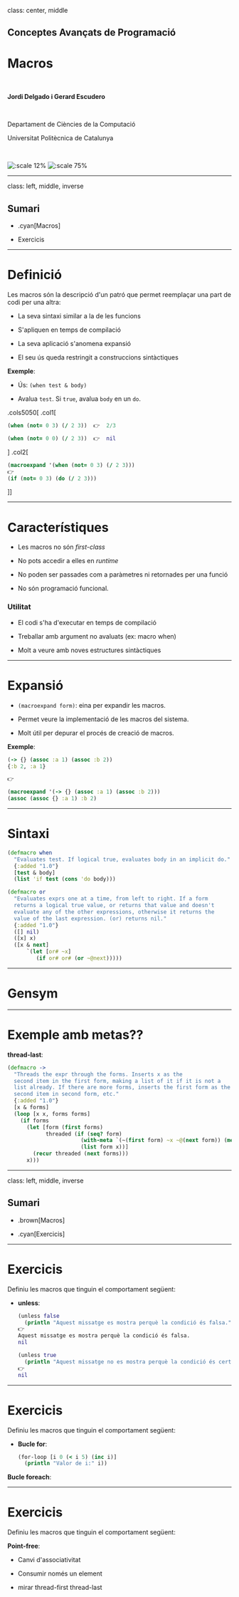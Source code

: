 class: center, middle

## Conceptes Avançats de Programació

# Macros

<br>

**Jordi Delgado i Gerard Escudero**

<br>

Departament de Ciències de la Computació

Universitat Politècnica de Catalunya

<br>

![:scale 12%](figures/clojure_logo.png) ![:scale 75%](figures/fib.png)

---
class: left, middle, inverse

## Sumari

- .cyan[Macros]

- Exercicis

---

# Definició

Les macros són la descripció d'un patró que permet reemplaçar una part de codi per una altra:

- La seva sintaxi similar a la de les funcions

- S'apliquen en temps de compilació

- La seva aplicació s'anomena expansió

- El seu ús queda restringit a construccions sintàctiques

**Exemple**:

- Ús: `(when test & body)`

- Avalua `test`. Si `true`, avalua `body` en un `do`.

.cols5050[
.col1[
```clojure
(when (not= 0 3) (/ 2 3))  👉  2/3

(when (not= 0 0) (/ 2 3))  👉  nil
```
]
.col2[
```clojure
(macroexpand '(when (not= 0 3) (/ 2 3)))
👉
(if (not= 0 3) (do (/ 2 3)))
```
]]

---

# Característiques

- Les macros no són *first-class*

- No pots accedir a elles en *runtime*

- No poden ser passades com a paràmetres ni retornades per una funció

- No són programació funcional.

### Utilitat

- El codi s'ha d'executar en temps de compilació

- Treballar amb argument no avaluats (ex: macro when)

- Molt a veure amb noves estructures sintàctiques

---

# Expansió

- `(macroexpand form)`: eina per expandir les macros.

- Permet veure la implementació de les macros del sistema.

- Molt útil per depurar el procés de creació de macros.

**Exemple**:

```clojure
(-> {} (assoc :a 1) (assoc :b 2))
{:b 2, :a 1}

👉

(macroexpand '(-> {} (assoc :a 1) (assoc :b 2)))
(assoc (assoc {} :a 1) :b 2)
```

---

# Sintaxi


```clojure
(defmacro when
  "Evaluates test. If logical true, evaluates body in an implicit do."
  {:added "1.0"}
  [test & body]
  (list 'if test (cons 'do body)))
```

```clojure
(defmacro or
  "Evaluates exprs one at a time, from left to right. If a form
  returns a logical true value, or returns that value and doesn't
  evaluate any of the other expressions, otherwise it returns the
  value of the last expression. (or) returns nil."
  {:added "1.0"}
  ([] nil)
  ([x] x)
  ([x & next]
      `(let [or# ~x]
         (if or# or# (or ~@next)))))
```

---

# Gensym

---

# Exemple amb metas??

**thread-last**:

```clojure
(defmacro ->
  "Threads the expr through the forms. Inserts x as the
  second item in the first form, making a list of it if it is not a
  list already. If there are more forms, inserts the first form as the
  second item in second form, etc."
  {:added "1.0"}
  [x & forms]
  (loop [x x, forms forms]
    (if forms
      (let [form (first forms)
            threaded (if (seq? form)
                       (with-meta `(~(first form) ~x ~@(next form)) (meta form))
                       (list form x))]
        (recur threaded (next forms)))
      x)))
```

---
class: left, middle, inverse

## Sumari

- .brown[Macros]

- .cyan[Exercicis]

---

# Exercicis

Definiu les macros que tinguin el comportament següent:

- **unless**:

    ```clojure
    (unless false
      (println "Aquest missatge es mostra perquè la condició és falsa."))
    👉
    Aquest missatge es mostra perquè la condició és falsa.
    nil

    (unless true
      (println "Aquest missatge no es mostra perquè la condició és certa."))
    👉
    nil
    ```

---

# Exercicis

Definiu les macros que tinguin el comportament següent:

- **Bucle for**:

    ```clojure
    (for-loop [i 0 (< i 5) (inc i)]
      (println "Valor de i:" i))
    ```

**Bucle foreach**:


---

# Exercicis

Definiu les macros que tinguin el comportament següent:


**Point-free**:

- Canvi d'associativitat

- Consumir només un element

- mirar thread-first thread-last


